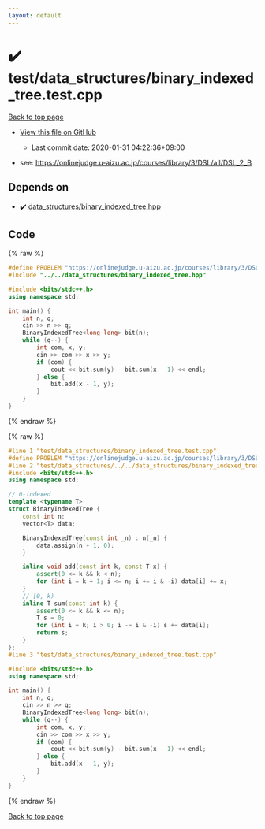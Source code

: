 ```yaml
---
layout: default
---
```


<!-- mathjax config similar to math.stackexchange -->
<script type="text/javascript" async
  src="https://cdnjs.cloudflare.com/ajax/libs/mathjax/2.7.5/MathJax.js?config=TeX-MML-AM_CHTML">
</script>
<script type="text/x-mathjax-config">
  MathJax.Hub.Config({
    TeX: { equationNumbers: { autoNumber: "AMS" }},
    tex2jax: {
      inlineMath: [ ['$','$'] ],
      processEscapes: true
    },
    "HTML-CSS": { matchFontHeight: false },
    displayAlign: "left",
    displayIndent: "2em"
  });
</script>

<script type="text/javascript" src="https://cdnjs.cloudflare.com/ajax/libs/jquery/3.4.1/jquery.min.js"></script>
<script src="https://cdn.jsdelivr.net/npm/jquery-balloon-js@1.1.2/jquery.balloon.min.js" integrity="sha256-ZEYs9VrgAeNuPvs15E39OsyOJaIkXEEt10fzxJ20+2I=" crossorigin="anonymous"></script>
<script type="text/javascript" src="../../../assets/js/copy-button.js"></script>
<link rel="stylesheet" href="../../../assets/css/copy-button.css" />


# :heavy_check_mark: test/data_structures/binary_indexed_tree.test.cpp

<a href="../../../index.html">Back to top page</a>

* <a href="{{ site.github.repository_url }}/blob/master/test/data_structures/binary_indexed_tree.test.cpp">View this file on GitHub</a>
    - Last commit date: 2020-01-31 04:22:36+09:00


* see: <a href="https://onlinejudge.u-aizu.ac.jp/courses/library/3/DSL/all/DSL_2_B">https://onlinejudge.u-aizu.ac.jp/courses/library/3/DSL/all/DSL_2_B</a>


## Depends on

* :heavy_check_mark: <a href="../../../library/data_structures/binary_indexed_tree.hpp.html">data_structures/binary_indexed_tree.hpp</a>


## Code

<a id="unbundled"></a>
{% raw %}
```cpp
#define PROBLEM "https://onlinejudge.u-aizu.ac.jp/courses/library/3/DSL/all/DSL_2_B"
#include "../../data_structures/binary_indexed_tree.hpp"

#include <bits/stdc++.h>
using namespace std;

int main() {
    int n, q;
    cin >> n >> q;
    BinaryIndexedTree<long long> bit(n);
    while (q--) {
        int com, x, y;
        cin >> com >> x >> y;
        if (com) {
            cout << bit.sum(y) - bit.sum(x - 1) << endl;
        } else {
            bit.add(x - 1, y);
        }
    }
}
```
{% endraw %}

<a id="bundled"></a>
{% raw %}
```cpp
#line 1 "test/data_structures/binary_indexed_tree.test.cpp"
#define PROBLEM "https://onlinejudge.u-aizu.ac.jp/courses/library/3/DSL/all/DSL_2_B"
#line 2 "test/data_structures/../../data_structures/binary_indexed_tree.hpp"
#include <bits/stdc++.h>
using namespace std;

// 0-indexed
template <typename T>
struct BinaryIndexedTree {
    const int n;
    vector<T> data;

    BinaryIndexedTree(const int _n) : n(_n) {
        data.assign(n + 1, 0);
    }

    inline void add(const int k, const T x) {
        assert(0 <= k && k < n);
        for (int i = k + 1; i <= n; i += i & -i) data[i] += x;
    }
    // [0, k)
    inline T sum(const int k) {
        assert(0 <= k && k <= n);
        T s = 0;
        for (int i = k; i > 0; i -= i & -i) s += data[i];
        return s;
    }
};
#line 3 "test/data_structures/binary_indexed_tree.test.cpp"

#include <bits/stdc++.h>
using namespace std;

int main() {
    int n, q;
    cin >> n >> q;
    BinaryIndexedTree<long long> bit(n);
    while (q--) {
        int com, x, y;
        cin >> com >> x >> y;
        if (com) {
            cout << bit.sum(y) - bit.sum(x - 1) << endl;
        } else {
            bit.add(x - 1, y);
        }
    }
}

```
{% endraw %}

<a href="../../../index.html">Back to top page</a>

